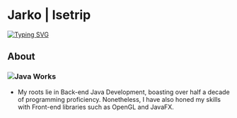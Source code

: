 # Jarko | Isetrip
<a href="https://git.io/typing-svg"><img src="https://readme-typing-svg.herokuapp.com?font=Fira+Code&pause=1000&color=A82FCD&center=true&width=600&height=50&lines=Computer+science+student%2C+developer+from+Ukraine" alt="Typing SVG" /></a>
## About


 ### ![Java](https://img.shields.io/badge/java-%23ED8B00.svg?style=for-the-badge&logo=java&logoColor=white) Works <br/>
  - My roots lie in Back-end Java Development, boasting over half a decade of programming proficiency. Nonetheless, I have also honed my skills with Front-end libraries such as OpenGL and JavaFX.




